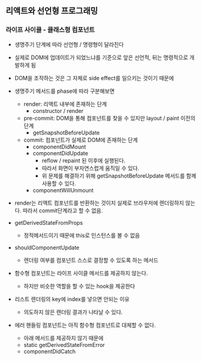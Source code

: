 ## 리액트와 선언형 프로그래밍

### 라이프 사이클 - 클래스형 컴포넌트

- 생명주기 단계에 따라 선언형 / 명령형이 달라진다
- 실제로 DOM에 업데이트가 되었느냐를 기준으로 앞은 선언적, 뒤는 명령적으로 개발하게 됨
- DOM을 조작하는 것은 그 자체로 side effect를 일으키는 것이기 때문에 
- 생명주기 메서드를 phase에 따라 구분해보면
	- render: 리액트 내부에 존재하는 단계
		- constructor / render
	- pre-commit: DOM을 통해 컴포넌트를 찾을 수 있지만 layout / paint 이전의 단계
		- getSnapshotBeforeUpdate
	- commit: 컴포넌트가 실제로 DOM에 존재하는 단계
		- componentDidMount
		- componentDidUpdate
			- reflow / repaint 된 이후에 실행된다.
			- 따라서 화면이 부자연스럽게 움직일 수 있다.
			- 위 문제를 해결하기 위해 getSnapshotBeforeUpdate 메서드를 함께 사용할 수 있다.
		- componentWillUnmount
- render는 리액트 컴포넌트를 반환하는 것이지 실제로 브라우저에 렌더링하지 않는다. 따라서 commit단계라고 할 수 없음.

- getDerivedStateFromProps
	- 정적메서드이기 때문에 this로 인스턴스를 볼 수 없음
- shouldComponentUpdate
	- 렌더링 여부를 컴포넌트 스스로 결정할 수 있도록 하는 메서드

- 함수형 컴포넌트는 라이프 사이클 메서드를 제공하지 않는다.
	- 하지만 비슷한 역할을 할 수 있는 hook을 제공한다

- 리스트 렌더링의 key에 index를 넣으면 안되는 이유
	- 의도하지 않은 렌더링 결과가 나타날 수 있다.

- 에러 핸들링 컴포넌트는 아직 함수형 컴포넌트로 대체할 수 없다.
	- 아래 메서드를 제공하지 않기 때문에
	- static getDerivedStateFromError
	- componentDidCatch
